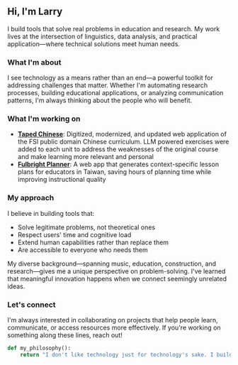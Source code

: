 ## Hi, I'm Larry

I build tools that solve real problems in education and research. My work lives at the intersection of linguistics, data analysis, and practical application—where technical solutions meet human needs.

### What I'm about

I see technology as a means rather than an end—a powerful toolkit for addressing challenges that matter. Whether I'm automating research processes, building educational applications, or analyzing communication patterns, I'm always thinking about the people who will benefit.

### What I'm working on

- **[Taped Chinese](https://github.com/larrygrullon/standard-chinese-platform)**: Digitized, modernized, and updated web application of the FSI public domain Chinese curriculum. LLM powered exercises were added to each unit to address the weaknesses of the original course and make learning more relevant and personal
- **[Fulbright Planner](https://github.com/larrygrullon/eta-lesson-planner)**: A web app that generates context-specific lesson plans for educators in Taiwan, saving hours of planning time while improving instructional quality


### My approach

I believe in building tools that:
- Solve legitimate problems, not theoretical ones
- Respect users' time and cognitive load
- Extend human capabilities rather than replace them
- Are accessible to everyone who needs them

My diverse background—spanning music, education, construction, and research—gives me a unique perspective on problem-solving. I've learned that meaningful innovation happens when we connect seemingly unrelated ideas.

### Let's connect

I'm always interested in collaborating on projects that help people learn, communicate, or access resources more effectively. If you're working on something along these lines, reach out!

```python
def my_philosophy():
    return "I don't like technology just for technology's sake. I build to solve real problems, treating people as ends in themselves, not the tools we create."
```
